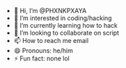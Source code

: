 - 👋 Hi, I’m @PHXNKPXAYA
- 👀 I’m interested in coding/hacking
- 🌱 I’m currently learning how to hack
- 💞️ I’m looking to collaborate on script
- 📫 How to reach me email
- 😄 Pronouns: he/him
- ⚡ Fun fact: none lol
